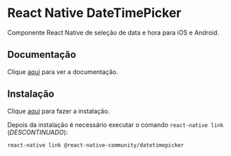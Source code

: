 # React Native DateTimePicker

Componente React Native de seleção de data e hora para iOS e Android.

## Documentação

Clique [aqui](https://github.com/react-native-community/react-native-datetimepicker) para ver a documentação.

## Instalação

Clique [aqui](https://www.npmjs.com/package/@react-native-community/datetimepicker) para fazer a instalação.

Depois da instalação é necessário executar o comando `react-native link` (_DESCONTINUADO_):

```
react-native link @react-native-community/datetimepicker
```
